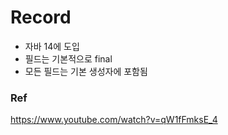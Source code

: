 # Record

- 자바 14에 도입
- 필드는 기본적으로 final
- 모든 필드는 기본 생성자에 포함됨

### Ref

https://www.youtube.com/watch?v=qW1fFmksE_4